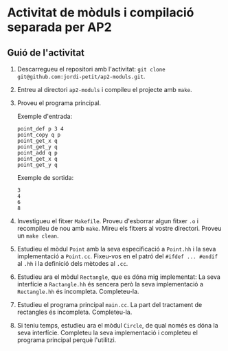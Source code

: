 # Activitat de mòduls i compilació separada per AP2

## Guió de l'activitat

1. Descarregueu el repositori amb l'activitat: `git clone git@github.com:jordi-petit/ap2-moduls.git`.

1. Entreu al directori `ap2-moduls` i compileu el projecte amb `make`.

1. Proveu el programa principal.

    Exemple d'entrada:

    ```text
    point_def p 3 4
    point_copy q p
    point_get_x q
    point_get_y q
    point_add q p
    point_get_x q
    point_get_y q
    ```

    Exemple de sortida:

    ```text
    3
    4
    6
    8
    ```

1. Investigueu el fitxer `Makefile`. Proveu d'esborrar algun fitxer `.o` i recompileu de nou amb `make`. Mireu els fitxers al vostre directori. Proveu un `make clean`.

1. Estudieu el mòdul `Point` amb la seva especificació a `Point.hh` i la seva implementació
   a `Point.cc`. Fixeu-vos en el patró del `#ifdef ... #endif` al `.hh` i la definició
   dels mètodes al `.cc`.

1. Estudieu ara el mòdul `Rectangle`, que es dóna mig implementat: La seva interfície
   a `Ractangle.hh` és sencera però la seva implementació a `Rectangle.hh` és incompleta.
   Completeu-la.

1. Estudieu el programa principal `main.cc`. La part del tractament de rectangles és
   incompleta. Completeu-la.

1. Si teniu temps, estudieu ara el mòdul `Circle`, de qual només es dóna la seva
   interfície. Completeu la seva implementació i completeu el programa principal
   perquè l'utilitzi.
